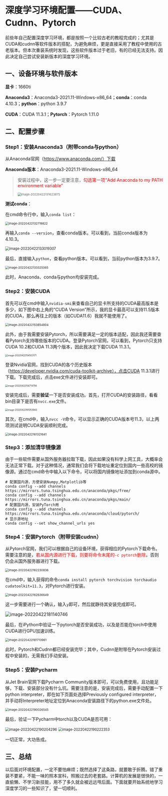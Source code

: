 # 深度学习环境配置——CUDA、Cudnn、Pytorch

前些年自己配置深度学习环境，都是按照一个比较古老的教程完成的；尤其是CUDA和cudnn等软件版本的搭配，为避免麻烦，更是直接采用了教程中使用的古老版本。但本次重装系统时发现，这些软件版本过于老旧，有的已经无法支持。因此决定自己尝试安装新版本的深度学习环境。

## 一、设备环境与软件版本

**显卡**：1660ti

**Anaconda3**：Anaconda3-2021.11-Windows-x86_64；**conda**：conda 4.10.3；**python**：python 3.9.7

**CUDA**：CUDA 11.3.1；**Pytorch**：Pytorch 1.11.0

## 二、配置步骤

### Step1：安装Anaconda3（附带conda与python）

从Anaconda官网（https://www.anaconda.com/）下载

**Anaconda版本**：Anaconda3-2021.11-Windows-x86_64

> 安装过程中，这一步一定要注意，<font color="red">勾选第一项“Add Anaconda to my PATH environment variable”</font>
>
> <img src="D:\TyporaPics\image-20220422131623875.png" alt="image-20220422131623875" style="zoom: 67%;" />

**测试conda**：

在cmd命令行中，输入`conda list`：

<img src="D:\TyporaPics\image-20220422132719822.png" alt="image-20220422132719822" style="zoom:67%;" />

再输入`conda --version`，查看conda版本。可以看到，当前conda版本为4.10.3。

<img src="D:\TyporaPics\image-20220422133019307.png" alt="image-20220422133019307" style="zoom:80%;" />

最后，直接输入`python`，查看python版本。可以看到，当前python版本为3.9.7。

<img src="D:\TyporaPics\image-20220422133325365.png" alt="image-20220422133325365" style="zoom:67%;" />

此时，Anaconda、conda与python均安装完成。

### Step2：安装CUDA

首先可以在cmd中输入`nvidia-smi`来查看自己的显卡所支持的CUDA最高版本是多少，如下图中右上角的“CUDA Version”所示，我的显卡最高可以支持11.5版本的CUDA，那么再往上的版本（如CUDA11.6）我就不能使用了。

<img src="D:\TyporaPics\image-20220422153854804.png" alt="image-20220422153854804" style="zoom:67%;" />

此外，由于我需要安装Pytorch，所以需要满足一定的版本适配，因此我还需要查看Pytorch支持哪些版本的CUDA。登录Pytorch官网，可以看到，Pytorch只支持CUDA 10.2和CUDA 11.3两个版本，因此我决定下载CUDA 11.3.1。

<img src="D:\TyporaPics\image-20220422154503171.png" alt="image-20220422154503171" style="zoom: 50%;" />

登录Nvidia官网，找到CUDA的各个历史版本（https://developer.nvidia.com/cuda-toolkit-archive），点击CUDA 11.3.1进行下载。下载完成后，点击exe文件进行安装即可。

<img src="D:\TyporaPics\image-20220422154714756.png" alt="image-20220422154714756" style="zoom:50%;" />

安装完成后，需要**验证**一下是否安装成功。首先，打开CUDA的安装路径，看看bin目录下是否有`nvcc.exe`文件。

<img src="D:\TyporaPics\image-20220422161053943.png" alt="image-20220422161053943" style="zoom: 50%;" />

其次，在cmd中，输入`nvcc -V`命令，可以显示正确的CUDA版本号11.3，以上两项测试说明CUDA安装顺利完成。

<img src="D:\TyporaPics\image-20220422161321641.png" alt="image-20220422161321641" style="zoom:67%;" />

### Step3：添加清华镜像源

由于一些软件需要从国外服务器拉取下载，因此如果没有科学上网工具，大概率会无法正常下载。对于这种情况，通常我们会将下载地址重定位到国内一些高校的镜像源。通过在cmd命令中输入以下命令，可以将国内镜像地址添加到conda源中。

```
# 配置国内源，方便安装Numpy,Matplotlib等
conda config --add channels https://mirrors.tuna.tsinghua.edu.cn/anaconda/pkgs/free/
conda config --add channels https://mirrors.tuna.tsinghua.edu.cn/anaconda/pkgs/main/
# 配置国内源，安装PyTorch用
conda config --add channels https://mirrors.tuna.tsinghua.edu.cn/anaconda/cloud/pytorch/
# 显示源地址
conda config --set show_channel_urls yes
```

### Step4：安装Pytorch（附带安装cudnn）

从Pytorch官网，我们可以根据自己的设备环境，获得相应的Pytorch下载命令。需要注意的是，<font color="red">若从国内源进行下载，则要将命令末尾的`-c pytorch`删除</font>，否则仍会从国外服务器进行下载。

<img src="D:\TyporaPics\image-20220422162230836.png" alt="image-20220422162230836" style="zoom:67%;" />

在cmd中，输入获得的命令`conda install pytorch torchvision torchaudio cudatoolkit=11.3`，对Pytorch进行安装。

<img src="D:\TyporaPics\image-20220422162636649.png" alt="image-20220422162636649" style="zoom:67%;" />

这一步需要进行一个确认，输入`y`即可，然后就静待其安装完成即可。

![image-20220422181140746](D:\TyporaPics\image-20220422181140746.png)

最后，在iPython中验证一下pytorch是否安装成功，以及是否能在torch中使用CUDA进行GPU加速训练。

<img src="D:\TyporaPics\image-20220422181713961.png" alt="image-20220422181713961" style="zoom:67%;" />

此时，Pytorch和Cudnn都已经安装完毕；其中，Cudnn是附带在Pytorch安装过程中安装的，无需我们手动安装。

### Step5：安装Pycharm

从Jet Brain官网下载Pycharm Community版本即可，可以免费使用，且功能足够，下载、安装部分没有什么坑。需要注意的是，安装完成后，需要手动配置一下python interpreter，即在如下页面处选择Previously configured interpreter，并手动将Interpreter地址定位到Anaconda安装路径下的python.exe文件处。

<img src="D:\TyporaPics\image-20220422190026545.png" alt="image-20220422190026545" style="zoom:67%;" />

最后，验证一下Pycharm中torch以及CUDA是否可用：

<img src="D:\TyporaPics\image-20220422190204296.png" alt="image-20220422190204296" style="zoom: 80%;" />

<img src="D:\TyporaPics\image-20220422190222353.png" alt="image-20220422190222353" style="zoom:80%;" />

一切正常，大功告成。

## 三、总结

以后面对环境配置，一定不要怕麻烦；既然选择了这条路，就要敢于折腾。错了重装不要紧，不能一味的照本宣科，照搬过去的老套路。计算机的发展是很快的，一直偷懒、不学习新技能，用不了多久就会被远远甩后面。下面就要开始系统地学习深度学习的一些知识了，望一切顺利。
